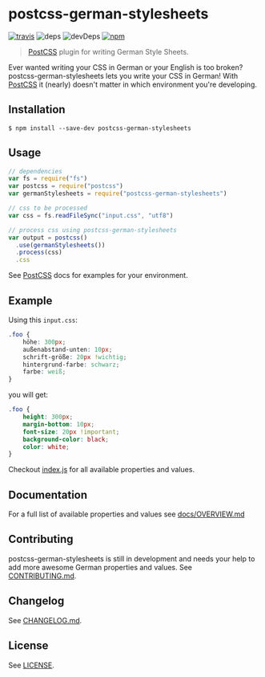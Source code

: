 # postcss-german-stylesheets

[![travis](https://img.shields.io/travis/timche/postcss-german-stylesheets.svg?style=flat-square)](https://travis-ci.org/timche/postcss-german-stylesheets)
![deps](https://img.shields.io/david/timche/postcss-german-stylesheets.svg?style=flat-square)
![devDeps](https://img.shields.io/david/dev/timche/postcss-german-stylesheets.svg?style=flat-square)
[![npm](https://img.shields.io/npm/v/postcss-german-stylesheets.svg?style=flat-square)](https://www.npmjs.com/package/postcss-german-stylesheets)

> [PostCSS](https://github.com/postcss/postcss) plugin for writing German Style Sheets.

Ever wanted writing your CSS in German or your English is too broken? postcss-german-stylesheets lets you write your CSS in German! With [PostCSS](https://github.com/postcss/postcss) it (nearly) doesn't matter in which environment you're developing.

## Installation

```console
$ npm install --save-dev postcss-german-stylesheets
```

## Usage

```js
// dependencies
var fs = require("fs")
var postcss = require("postcss")
var germanStylesheets = require("postcss-german-stylesheets")

// css to be processed
var css = fs.readFileSync("input.css", "utf8")

// process css using postcss-german-stylesheets
var output = postcss()
  .use(germanStylesheets())
  .process(css)
  .css
```

See [PostCSS](https://github.com/postcss/postcss) docs for examples for your environment.

## Example

Using this `input.css`:

```css
.foo {
    höhe: 300px;
    außenabstand-unten: 10px;
    schrift-größe: 20px !wichtig;
    hintergrund-farbe: schwarz;
    farbe: weiß;
}
```

you will get:

```css
.foo {
    height: 300px;
    margin-bottom: 10px;
    font-size: 20px !important;
    background-color: black;
    color: white;
}
```

Checkout [index.js](https://github.com/timche/postcss-german-stylesheets/blob/master/index.js) for all available properties and values.

## Documentation

For a full list of available properties and values see [docs/OVERVIEW.md](https://github.com/timche/postcss-german-stylesheets/blob/master/docs/OVERVIEW.md)

## Contributing

postcss-german-stylesheets is still in development and needs your help to add more awesome German properties and values. See [CONTRIBUTING.md](CONTRIBUTING.md).

## Changelog

See [CHANGELOG.md](https://github.com/timche/postcss-german-stylesheets/blob/master/CHANGELOG.md).

## License

See [LICENSE](https://github.com/timche/postcss-german-stylesheets/blob/master/LICENSE).
